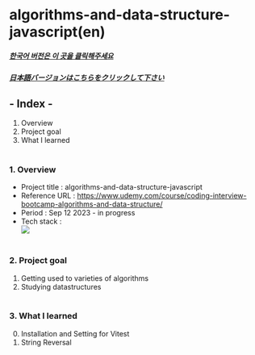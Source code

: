 # algorithms-and-data-structure-javascript(en)

##### [한국어 버전은 이 곳을 클릭해주세요](README.md)

##### [日本語バージョンはこちらをクリックして下さい](README_JP.md)

## - Index -

1. Overview
2. Project goal
3. What I learned
   </br>
   </br>

### 1. Overview

- Project title : algorithms-and-data-structure-javascript
- Reference URL : https://www.udemy.com/course/coding-interview-bootcamp-algorithms-and-data-structure/
- Period : Sep 12 2023 - in progress
- Tech stack : </br>
  <img src="https://img.shields.io/badge/javascript-F7DF1E?style=for-the-badge&logo=javascript&logoColor=white">
  </br>
  </br>

### 2. Project goal

1. Getting used to varieties of algorithms
2. Studying datastructures
   </br>
   </br>

### 3. What I learned </br>

0. Installation and Setting for Vitest
1. String Reversal
